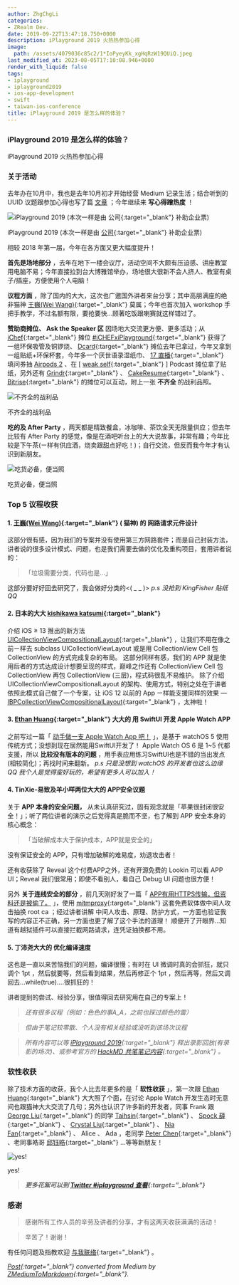 ```yaml
---
author: ZhgChgLi
categories:
- ZRealm Dev.
date: 2019-09-22T13:47:18.750+0000
description: iPlayground 2019 火热热参加心得
image:
  path: /assets/4079036c85c2/1*IoPyeyKk_xgHqRzW19QUiQ.jpeg
last_modified_at: 2023-08-05T17:10:08.946+0000
render_with_liquid: false
tags:
- iplayground
- iplayground2019
- ios-app-development
- swift
- taiwan-ios-conference
title: iPlayground 2019 是怎么样的体验？
---
```


### iPlayground 2019 是怎么样的体验？



iPlayground 2019 火热热参加心得



### 关于活动



去年办在10月中，我也是去年10月初才开始经营 Medium 记录生活；结合听到的 UUID 议题跟参加心得也写了篇 [文章](../a4bc3bce7513/) ；今年继续来 **写心得蹭热度** ！



![iPlayground 2019 (本次一样是由 [公司](https://www.cakeresume.com/companies/addcn?locale=zh-TW){:target="_blank"} 补助企业票)](/assets/4079036c85c2/1*IoPyeyKk_xgHqRzW19QUiQ.jpeg)



iPlayground 2019 (本次一样是由 [公司](https://www.cakeresume.com/companies/addcn?locale=zh-TW){:target="_blank"} 补助企业票)



相较 2018 年第一届，今年在各方面又更大幅度提升！



**首先是场地部分** ，去年在地下一楼会议厅，活动空间不大颇有压迫感、讲座教室用电脑不易；今年直接拉到台大博雅馆举办，场地很大很新不会人挤人、教室有桌子/插座，方便使用个人电脑！



**议程方面** ，除了国内的大大，这次也广邀国外讲者来台分享；其中高朋满座的绝非猫神 [王巍(Wei Wang)](https://medium.com/u/52b3ba2db3a){:target="_blank"} 莫属；今年也首次加入 workshop 手把手教学，不过名额有限，要抢要快…顾著吃饭跟喇赛就这样错过了。



**赞助商摊位、 Ask the Speaker 区** 因场地大交流更方便、更多活动；从 [iChef](https://www.ichefpos.com/zh-tw){:target="_blank"} 摊位 [#iCHEFxiPlayground](https://www.facebook.com/hashtag/ichefxiplayground?source=feed_text&epa=HASHTAG&__xts__%5B0%5D=68.ARAlb4Af_SMM2oWX2M2YI4IDlCbBFp6p-4K1xJC-ywTj7fb1i6EztwESLyMgpJmt86RzJNT1M5CYYaN86LkbHS6JKHUQ2QImFxzem3_8f49wdHBCxV98vW6dy24-XafX22JYEQh8vkdWb-R9vJbKDDjsfMVZ7ONdkks0uIgls9gJVBz66l6p0ytXiq1XpvcCiTHUU5jirEletQZ4wDayw_He9-tmz57NfMKc4QYgdaYFhXWmNNxkkAz3JdVcZlLqaURBNQ&__tn__=%2ANK-R){:target="_blank"} 获得了一组环保吸管及铜锣烧、 [Dcard](https://www.dcard.tw/){:target="_blank"} 摊位去年已拿过，今年又拿到一组贴纸+环保杯套，今年多一个厌世语录湿纸巾、 [17 直播](https://17.live/){:target="_blank"} 填问券抽 [Airpods 2](../33afa0ae557d/) 、在 [ [weak self](https://weakself.dev/){:target="_blank"} ] Podcast 摊位拿了贴纸，另外还有 [Grindr](https://www.grindr.com/){:target="_blank"} 、 [CakeResume](https://www.cakeresume.com/zh-TW){:target="_blank"} 、 [Bitrise](https://www.bitrise.io/){:target="_blank"} 的摊位可以互动，附上一张 **不齐全** 的战利品照。



![不齐全的战利品](/assets/4079036c85c2/1*m0RCPg88ksZQhn4TXKITDA.jpeg)



不齐全的战利品



**吃的及 After Party** ，两天都是精致餐盒，冰咖啡、茶饮全天无限量供应；但去年比较有 After Party 的感觉，像是在酒吧听台上的大大说故事，非常有趣；今年比较是下午茶(ㄧ样有供应酒，烧卖跟甜点好吃！)；自行交流，但反而我今年才有认识到新朋友。



![吃货必备，便当照](/assets/4079036c85c2/1*WEvsUtrVJ4OYoKgC9VDvnw.jpeg)



吃货必备，便当照



### Top 5 议程收获



#### **1. [王巍(Wei Wang)](https://medium.com/u/52b3ba2db3a){:target="_blank"} ( 猫神) 的 网路请求元件设计**



这部分很有感，因为我们的专案并没有使用第三方网路套件；而是自己封装方法，讲者说的很多设计模式、问题，也是我们需要去做的优化及重构项目，套用讲者说的：



> 「垃圾需要分类，代码也是…」



这部分要好好回去研究了，我会做好分类的&lt;( _ _ )&gt;
*p.s 没抢到 KingFisher 贴纸 QQ*



#### 2. **日本的大大 [kishikawa katsumi](https://twitter.com/k_katsumi){:target="_blank"}**



介绍 iOS ≥ 13 推出的新方法 [UICollectionViewCompositionalLayout](https://developer.apple.com/documentation/uikit/uicollectionviewcompositionallayout){:target="_blank"} ，让我们不用在像之前ㄧ样去 subclass UICollectionViewLayout 或是用 CollectionView Cell 包 CollectionView 的方式完成复杂的布局。
这部分同样有感，我们的 APP 就是使用后者的方式达成设计想要呈现的样式，巅峰之作还有 CollectionView Cell 包 CollectionView 再包 CollectionView (三层)，程式码很乱不易维护。
除了介绍 UICollectionViewCompositionalLayout 的架构、使用方式，特别之处在于讲者依照此模式自己做了一个专案，让 iOS 12 以前的 App ㄧ样能支援同样的效果 — [IBPCollectionViewCompositionalLayout](https://github.com/kishikawakatsumi/IBPCollectionViewCompositionalLayout){:target="_blank"} ，太神啦！



#### 3. [Ethan Huang](https://medium.com/u/e13f6afcf9b9){:target="_blank"} 大大的 用 SwiftUI 开发 Apple Watch APP



之前写过一篇「 [动手做一支 Apple Watch App 吧！](../e85d77b05061/) 」，是基于 watchOS 5 使用传统方式；没想到现在居然能用SwiftUI开发了！
Apple Watch OS 6 是 1~5 代都支援，所以 **比较没有版本的问题** ，用手表应用练习SwiftUI也是不错的当出发点(相较简化)；再找时间来翻新。
*p.s 只是没想到 watchOS 的开发者也这么边缘QQ 我个人是觉得蛮好玩的，希望有更多人可以加入！*



#### 4. TinXie-易致及羊小咩两位大大的 APP安全议题



关于 **APP 本身的安全问题，** 从未认真研究过，固有观念就是「苹果很封闭很安全！」；听了两位讲者的演示之后觉得真是脆而不坚，也了解到 APP 安全本身的核心概念：



> 「当破解成本大于保护成本，APP就是安全的」



没有保证安全的 APP，只有增加破解的难易度，劝退攻击者！



还有收获除了 Reveal 这个付费APP之外，还有开源免费的 Lookin 可以看 APP UI；Reveal 我们很常用；即使不看别人，看自己 Debug UI 问题也很方便！



另外 **关于连线安全的部分** ，前几天刚好发了一篇「 [APP有用HTTPS传输，但资料还是被偷了。](../46410aaada00/) 」，使用 [mitmproxy](https://mitmproxy.org/){:target="_blank"} 这套免费软体做中间人攻击抽换 root ca ；经过讲者讲解 中间人攻击、原理、防护方式，一方面也验证我写的内容正不正确，另一方面也更了解了这个手法的道理！
顺便开了开眼界…知道有越狱插件可以直接拦截网路请求，连凭证抽换都不用。



#### 5. 丁沛尧大大的 优化编译速度



这也是一直以来苦恼我们的问题，编译很慢；有时在 UI 微调时真的会抓狂，就只调个 1pt ，然后就要等，然后看到结果，然后再修正个 1pt ，然后再等，然后又调回去…while(true)….很抓狂的！



讲者提到的尝试、经验分享，很值得回去研究用在自己的专案上！



> *还有很多议程（例如：色色的事A_A，之前也踩过颜色的雷）*



> *但由于笔记较零散、个人没有相关经验或没听到该场次议程*



> *所有内容可以等 [iPlayground 2019](https://iplayground.io/2019/){:target="_blank"} 释出录影回放(有录影的场次)、或参考官方的 [HackMD 共笔笔记内容](https://hackmd.io/@iPlayground){:target="_blank"} 。*



### 软性收获



除了技术方面的收获，我个人比去年更多的是「 **软性收获** 」，第一次跟 [Ethan Huang](https://medium.com/u/e13f6afcf9b9){:target="_blank"} 大大照了个面，在讨论 Apple Watch 开发生态时无意间也跟猫神大大交流了几句；另外也认识了许多新的开发者，同事 Frank 跟 [George Liu](https://medium.com/u/72361fccaa43){:target="_blank"} 的同学 [Taihsin](https://twitter.com/taihsin_l){:target="_blank"} 、 [Spock 薛](https://medium.com/u/e55ade4a40a3){:target="_blank"} 、 [Crystal Liu](https://medium.com/u/2b9530ad5d14){:target="_blank"} 、 [Nia Fan](https://medium.com/u/8fdb2b5b6672){:target="_blank"} 、 Alice 、 Ada ，老同学 [Peter Chen](https://medium.com/u/d3a2b0073ab2){:target="_blank"} 、老同事皓哥 [邱钰晧](https://medium.com/u/bee7081e8048){:target="_blank"} …等等新朋友！



![yes!](/assets/4079036c85c2/1*UGxUbKGKsZhO5s0QOrjgkg.jpeg)



yes!



> ***更多花絮可以到 [Twitter #iplayground 查看](https://twitter.com/hashtag/iplayground){:target="_blank"}***



### 感谢



> 感谢所有工作人员的辛劳及讲者的分享，才有这两天收获满满的活动！



> 辛苦了！谢谢！



有任何问题及指教欢迎 [与我联络](https://www.zhgchg.li/contact){:target="_blank"} 。



*[Post](https://medium.com/zrealm-ios-dev/iplayground-2019-%E6%98%AF%E6%80%8E%E9%BA%BC%E6%A8%A3%E7%9A%84%E9%AB%94%E9%A9%97-4079036c85c2){:target="_blank"} converted from Medium by [ZMediumToMarkdown](https://github.com/ZhgChgLi/ZMediumToMarkdown){:target="_blank"}.*